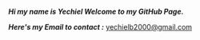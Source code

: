 
   ***Hi my name is Yechiel
      Welcome to my GitHub Page.***
      
<!-- <img align="center" src="https://github-readme-stats.vercel.app/api?username=yechielb2000&show_icons=true" /> -->
<!-- [![Top Langs](https://github-readme-stats.vercel.app/api/top-langs/?username=yechielb2000&layout=compact)](https://github.com/anuraghazra/github-readme-stats) -->
 
 ***Here's my Email to contact :*** yechielb2000@gmail.com
